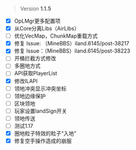  > Version **1.1.5**

 - [x] OpLMgr更多配置项
 - [x] 从Core分离Libs（AirLibs）
 - [ ] 优化VecMap，ChunkMap重载方式
 - [x] 修复 Issue: （MineBBS）iland.6145/post-38217
 - [x] 修复 Issue：（MineBBS）iland.6145/post-38223
 - [ ] 开桶拦截方式修改
 - [ ] 多圈地方式
 - [ ] API获取PlayerList
 - [x] 修改ILAPI
 - [ ] 领地冲突显示冲突坐标
 - [ ] 领地边缘保护
 - [ ] 区块领地
 - [ ] 玩家设置landSign开关
 - [ ] 领地传送
 - [ ] 测试1.17
 - [x] 圈地粒子特效的粒子“入地”
 - [x] 修复空手操作造成的崩服
